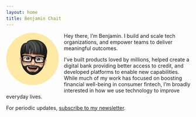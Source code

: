 ```yaml
---
layout: home
title: Benjamin Chait
---
```

<img src="/assets/img/IMG_0534.jpeg" style="float: left; width: 9rem; border-radius: 50%; margin: 0 1em 1em 0;" />

<p>Hey there, I’m Benjamin. I build and scale tech organizations, and empower teams to deliver meaningful outcomes.</p>

<p>I’ve built products loved by millions, helped create a digital bank providing better access to credit, and developed platforms to enable new capabilities. While much of my work has focused on boosting financial well-being in consumer fintech, I’m broadly interested in how we use technology to improve everyday lives.</p>

<p>For periodic updates, <a href="https://buttondown.email/benjaminchait">subscribe to my newsletter</a>.</p>

<!-- indie auth https://indieweb.org/rel-me and https://indielogin.com/setup -->
<link href="https://twitter.com/benjaminchait" rel="me">
<link href="https://github.com/benjaminchait" rel="me">
<!-- end indie auth -->
